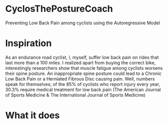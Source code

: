 # CyclosThePostureCoach
Preventing Low Back Pain among cyclists using the Autoregressive Model
# Inspiration
As an endurance road cyclist, I, myself, suffer low back pain on rides that last more than a 100 miles. I realized apart from buying the correct bike, interestingly researchers show that muscle fatigue among cyclists worsens their spine posture. An inappropriate spine posture could lead to a Chronic Low Back Pain or a Herniated Fibrous Disc causing pain. Well, numbers speak for themselves; of the 85% of cyclists who report injury every year, 30.3% require medical treatment for low back pain (The American Journal of Sports Medicine & The International Journal of Sports Medicine)
# What it does
